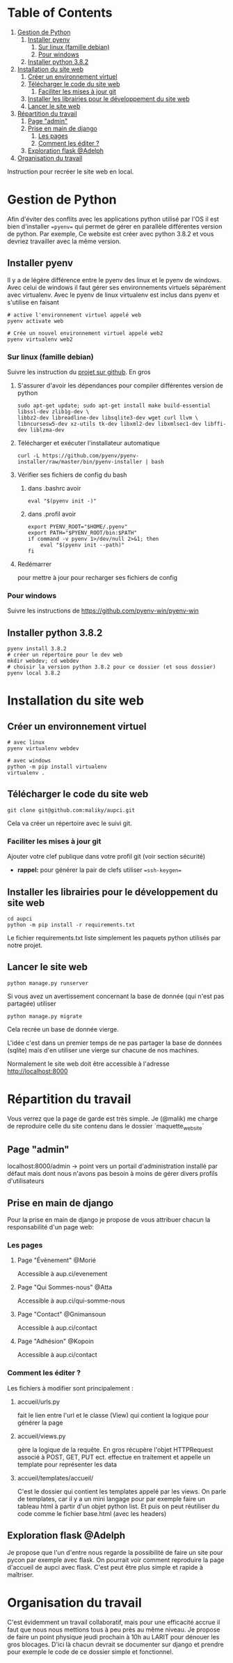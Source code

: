 
# Table of Contents

1.  [Gestion de Python](#org9db16ff)
    1.  [Installer pyenv](#org9b0045d)
        1.  [Sur linux (famille debian)](#orgfdc3a4c)
        2.  [Pour windows](#orgdeaac44)
    2.  [Installer python 3.8.2](#org7738e38)
2.  [Installation du site web](#orgb95923d)
    1.  [Créer un environnement virtuel](#orgee17318)
    2.  [Télécharger le code du site web](#org628e8bb)
        1.  [Faciliter les mises à jour git](#org94a94b2)
    3.  [Installer les librairies pour le développement du site web](#org3905a47)
    4.  [Lancer le site web](#orge95be02)
3.  [Répartition du travail](#orgfbd714f)
    1.  [Page "admin"](#orgb8c2862)
    2.  [Prise en main de django](#org3eb73f6)
        1.  [Les pages](#org2b52220)
        2.  [Comment les éditer ?](#org3d99a0f)
    3.  [Exploration flask @Adelph](#org353a4b5)
4.  [Organisation du travail](#org2b94a2d)

Instruction pour recréer le site web en local.


<a id="org9db16ff"></a>

# Gestion de Python

Afin d'éviter des conflits avec les applications python utilisé par l'OS il est bien d'installer `=pyenv=` qui permet de gérer en parallèle différentes version de python.
Par exemple, Ce website est créer avec python 3.8.2 et vous devriez travailler avec la même version.


<a id="org9b0045d"></a>

## Installer pyenv

Il y a de légère différence entre le pyenv des linux et le pyenv de windows.  Avec celui de windows il faut gérer ses environnements virtuels séparément avec virtualenv.     Avec le pyenv de linux virtualenv est inclus dans pyenv et s'utilise en faisant

    # active l'environnement virtuel appelé web
    pyenv activate web
    
    # Crée un nouvel environnement virtuel appelé web2
    pyenv virtualenv web2


<a id="orgfdc3a4c"></a>

### Sur linux (famille debian)

Suivre les instruction du [projet sur github](https://github.com/pyenv/pyenv).  En gros

1.  S'assurer d'avoir les dépendances pour compiler différentes version de python

        sudo apt-get update; sudo apt-get install make build-essential libssl-dev zlib1g-dev \
        libbz2-dev libreadline-dev libsqlite3-dev wget curl llvm \
        libncursesw5-dev xz-utils tk-dev libxml2-dev libxmlsec1-dev libffi-dev liblzma-dev

2.  Télécharger et exécuter l'installateur automatique

        curl -L https://github.com/pyenv/pyenv-installer/raw/master/bin/pyenv-installer | bash

3.  Vérifier ses fichiers de config du bash

    1.  dans .bashrc avoir
    
            eval "$(pyenv init -)"
    
    2.  dans .profil avoir
    
            export PYENV_ROOT="$HOME/.pyenv"
            export PATH="$PYENV_ROOT/bin:$PATH"
            if command -v pyenv 1>/dev/null 2>&1; then
                eval "$(pyenv init --path)"
            fi

4.  Redémarrer

    pour mettre à jour pour recharger ses fichiers de config


<a id="orgdeaac44"></a>

### Pour windows

Suivre les instructions de <https://github.com/pyenv-win/pyenv-win>


<a id="org7738e38"></a>

## Installer python 3.8.2

    pyenv install 3.8.2
    # créer un répertoire pour le dev web
    mkdir webdev; cd webdev
    # choisir la version python 3.8.2 pour ce dossier (et sous dossier)
    pyenv local 3.8.2


<a id="orgb95923d"></a>

# Installation du site web


<a id="orgee17318"></a>

## Créer un environnement virtuel

    # avec linux
    pyenv virtualenv webdev
    
    # avec windows
    python -m pip install virtualenv
    virtualenv .


<a id="org628e8bb"></a>

## Télécharger le code du site web

    git clone git@github.com:maliky/aupci.git

Cela va créer un répertoire avec le suivi git.


<a id="org94a94b2"></a>

### Faciliter les mises à jour git

Ajouter votre clef publique dans votre profil git (voir section sécurité)

-   **rappel:** pour générer la pair de clefs utiliser `=ssh-keygen=`


<a id="org3905a47"></a>

## Installer les librairies pour le développement du site web

    cd aupci
    python -m pip install -r requirements.txt

Le fichier requirements.txt liste simplement les paquets python utilisés par notre projet.


<a id="orge95be02"></a>

## Lancer le site web

    python manage.py runserver

Si vous avez un avertissement concernant la base de donnée (qui n'est pas partagée) utiliser

    python manage.py migrate

Cela recrée un base de donnée vierge.

L'idée c'est dans un premier temps de ne pas partager la base de données (sqlite) mais d'en utiliser une vierge sur chacune de nos machines.

Normalement le site web doit être accessible à l'adresse <http://localhost:8000>


<a id="orgfbd714f"></a>

# Répartition du travail

Vous verrez que la page de garde est très simple.  Je (@malik) me charge de reproduire celle du site contenu dans le dossier \`maquette<sub>website</sub>\`


<a id="orgb8c2862"></a>

## Page "admin"

localhost:8000/admin   -> point vers un portail d'administration installé par défaut mais dont nous n'avons pas besoin à moins de gérer divers profils d'utilisateurs


<a id="org3eb73f6"></a>

## Prise en main de django

Pour la prise en main de django je propose de vous attribuer chacun la responsabilité d'un page web:


<a id="org2b52220"></a>

### Les pages

1.  Page "Évènement" @Morié

    Accessible à aup.ci/evenement

2.  Page "Qui Sommes-nous" @Atta

    Accessible à aup.ci/qui-somme-nous    

3.  Page "Contact" @Gnimansoun

    Accessible à aup.ci/contact    

4.  Page "Adhésion" @Kopoin

    Accessible à aup.ci/contact    


<a id="org3d99a0f"></a>

### Comment les éditer ?

Les fichiers à modifier sont principalement :

1.  accueil/urls.py

    fait le lien entre l'url et le classe (View) qui contient la logique pour générer la page

2.  accueil/views.py

    gère la logique de la requête.  En gros récupère l'objet HTTPRequest associé à POST, GET, PUT ect. effectue en traitement et appelle un template pour représenter les data

3.  accueil/templates/accueil/

    C'est le dossier qui contient les templates appelé par les views.  On parle de templates, car il y a un mini langage pour par exemple faire un tableau html à partir d'un objet python list.  Et puis on peut réutiliser du code comme le fichier base.html (avec les headers)


<a id="org353a4b5"></a>

## Exploration flask @Adelph

Je propose que l'un d'entre nous regarde la possibilité de faire un site pour pycon par exemple avec flask.  On pourrait voir comment reproduire la page d'accueil de aupci avec flask.  C'est peut être plus simple et rapide à maîtriser.


<a id="org2b94a2d"></a>

# Organisation du travail

C'est évidemment un travail collaboratif, mais pour une efficacité accrue il faut que nous nous mettions tous à peu près au même niveau.  Je propose de faire un point physique jeudi prochain à 10h au LARIT pour dénouer les gros blocages.  D'ici là chacun devrait se documenter sur django et prendre pour exemple le code de ce dossier simple et fonctionnel.

